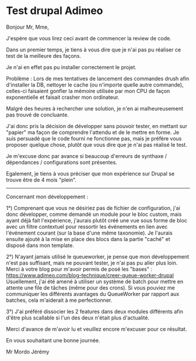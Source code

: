 # Test drupal Adimeo


Bonjour Mr, Mme,

J'espère que vous lirez ceci avant de commencer la review de code.

Dans un premier temps, je tiens à vous dire que je n'ai pas pu réaliser ce test de la meilleure des façons.

Je n'ai en effet pas pu installer correctement le projet.

Problème : Lors de mes tentatives de lancement des commandes drush afin d'installer la DB, nettoyer le cache (ou n'importe quelle autre commande), celles-ci faisaient gonfler la mémoire utilisée par mon CPU de façon exponentielle et faisait crasher mon ordinateur.

Malgré des heures à rechercher une solution, je n'en ai malheureusement pas trouvé de concluante.

J'ai donc pris la décision de développer sans pouvoir tester, en mettant sur "papier" ma façon de comprendre l'attendu et de le mettre en forme.
Je suis persuadé que le code fourni ne fonctionne pas, mais je préfère vous proposer quelque chose, plutôt que vous dire que je n'ai pas réalisé le test.

Je m'excuse donc par avance si beaucoup d'erreurs de synthaxe / dépendances / configurations sont présentes.

Egalement, je tiens à vous préciser que mon expérience sur Drupal se trouve être de 4 mois "plein".

-------------------------------------

Concernant mon développement :

1°) Comprenant que vous ne désiriez pas de fichier de configuration, j'ai donc développer, comme demandé un module pour le bloc custom, mais ayant déjà fait l'expérience, j'aurais plutôt créé une vue sous forme de bloc avec un filtre contextuel pour ressortir les événements en lien avec l'événement courant (sur la base d'une même taxonomie). Je l'aurais ensuite ajouté à la mise en place des blocs dans la partie "caché" et disposé dans mon template.

2°) N'ayant jamais utilisé le queueworker, je pense que mon développement n'est pas suffisant, mais ne pouvant tester, je n'ai pas pu aller plus loin.
Merci à votre blog pour m'avoir permis de posé les "bases" : https://www.adimeo.com/blog-technique/creer-queue-worker-drupal
Usuellement, j'ai été amené à utiliser un système de batch pour mettre en attente une file de tâches (même pour des crons).
Si vous pouviez me communiquer les différents avantages du QueueWorker par rapport aux batches, cela m'aiderait à me perfectionner.

3°) J'ai préféré dissocier les 2 features dans deux modules différents afin d'être plus scallable si l'un des deux n'était plus d'actualité.


Merci d'avance de m'avoir lu et veuillez encore m'excuser pour ce résultat.

En vous souhaitant une bonne journée.

Mr Mordo Jérémy
